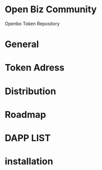 # Open Biz Community
Openbo Token Repository

# General

# Token Adress

# Distribution

# Roadmap

# DAPP LIST


# installation
